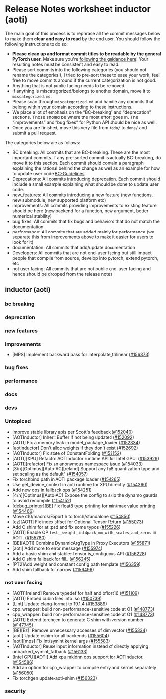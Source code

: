 
# Release Notes worksheet inductor (aoti)

The main goal of this process is to rephrase all the commit messages below to make them **clear and easy to read** by the end user. You should follow the following instructions to do so:

* **Please clean up and format commit titles to be readable by the general PyTorch user.** Make sure you're [following the guidance here](https://docs.google.com/document/d/14OmgGBr1w6gl1VO47GGGdwrIaUNr92DFhQbY_NEk8mQ/edit)! Your resulting notes must be consistent and easy to read.
* Please sort commits into the following categories (you should not rename the categories!), I tried to pre-sort these to ease your work, feel free to move commits around if the current categorization is not good.
* Anything that is not public facing needs to be removed.
* If anything is miscategorized/belongs to another domain, move it to `miscategorized.md`.
* Please scan through `miscategorized.md` and handle any commits that belong within your domain according to these instructions.
* We place a lot of emphasis on the “BC-breaking” and “deprecation” sections. Those should be where the most effort goes in. The “improvements” and “bug fixes” for Python API should be nice as well.
* Once you are finished, move this very file from `todo/` to `done/` and submit a pull request.

The categories below are as follows:

* BC breaking: All commits that are BC-breaking. These are the most important commits. If any pre-sorted commit is actually BC-breaking, do move it to this section. Each commit should contain a paragraph explaining the rational behind the change as well as an example for how to update user code [BC-Guidelines](https://docs.google.com/document/d/14OmgGBr1w6gl1VO47GGGdwrIaUNr92DFhQbY_NEk8mQ/edit#heading=h.a9htwgvvec1m).
* Deprecations: All commits introducing deprecation. Each commit should include a small example explaining what should be done to update user code.
* new_features: All commits introducing a new feature (new functions, new submodule, new supported platform etc)
* improvements: All commits providing improvements to existing feature should be here (new backend for a function, new argument, better numerical stability)
* bug fixes: All commits that fix bugs and behaviors that do not match the documentation
* performance: All commits that are added mainly for performance (we separate this from improvements above to make it easier for users to look for it)
* documentation: All commits that add/update documentation
* Developers: All commits that are not end-user facing but still impact people that compile from source, develop into pytorch, extend pytorch, etc
* not user facing: All commits that are not public end-user facing and hence should be dropped from the release notes

## inductor (aoti)
### bc breaking
### deprecation
### new features
### improvements
- [MPS] Implement backward pass for interpolate_trilinear ([#156373](https://github.com/pytorch/pytorch/pull/156373))
### bug fixes
### performance
### docs
### devs
### Untopiced
- Improve stable library apis per Scott's feedback ([#152040](https://github.com/pytorch/pytorch/pull/152040))
- [AOTInductor] Inherit Buffer if not being updated ([#152092](https://github.com/pytorch/pytorch/pull/152092))
- [AOTI] Fix a memory leak in model_package_loader ([#152334](https://github.com/pytorch/pytorch/pull/152334))
- [aotinductor] Don't alloc weights if they don't exist ([#152692](https://github.com/pytorch/pytorch/pull/152692))
- [AOTInductor] Fix state of ConstantFolding ([#153152](https://github.com/pytorch/pytorch/pull/153152))
- [AOTI][XPU] Refactor AOTInductor runtime API for Intel GPU. ([#153929](https://github.com/pytorch/pytorch/pull/153929))
- [AOTI][refactor] Fix an anonymous namespace issue ([#154033](https://github.com/pytorch/pytorch/pull/154033))
- [3/n][Optimus][Auto-AC][reland] Support any fp8 quantization type and set scaling as the default" ([#154057](https://github.com/pytorch/pytorch/pull/154057))
- Fix torchbind path in AOTI package loader ([#154265](https://github.com/pytorch/pytorch/pull/154265))
- Use get_device_context in aoti runtime for XPU directly ([#154360](https://github.com/pytorch/pytorch/pull/154360))
- Add new ops in fallback ops ([#154251](https://github.com/pytorch/pytorch/pull/154251))
- [4/n][Optimus][Auto-AC] Expose the config to skip the dynamo gaurds to avoid recompile ([#154152](https://github.com/pytorch/pytorch/pull/154152))
- [debug_printer][BE] Fix float8 type printing for min/max value printing ([#154466](https://github.com/pytorch/pytorch/pull/154466))
- Move c10/macros/Export.h to torch/standalone ([#154850](https://github.com/pytorch/pytorch/pull/154850))
- [ez][AOTI] Fix index offset for Optional Tensor Return ([#155073](https://github.com/pytorch/pytorch/pull/155073))
- Add C shim for at::pad and fix some typos ([#155226](https://github.com/pytorch/pytorch/pull/155226))
- [AOTI] Enable OP `test__weight_int4pack_mm_with_scales_and_zeros` in AOTI. ([#155780](https://github.com/pytorch/pytorch/pull/155780))
- [BE][AOTI] Combine DynamicArgType in Proxy Executors ([#155871](https://github.com/pytorch/pytorch/pull/155871))
- [aoti] Add more to error message ([#155974](https://github.com/pytorch/pytorch/pull/155974))
- Add a basic shim and stable::Tensor is_contiguous API ([#156228](https://github.com/pytorch/pytorch/pull/156228))
- Add C shim fallback for fill_ ([#156245](https://github.com/pytorch/pytorch/pull/156245))
- [PT2]Add weight and constant config path template ([#156359](https://github.com/pytorch/pytorch/pull/156359))
- Add shim fallback for narrow ([#156496](https://github.com/pytorch/pytorch/pull/156496))
### not user facing
- [AOTI][reland] Remove typedef for half and bfloat16 ([#151109](https://github.com/pytorch/pytorch/pull/151109))
- [AOTI] Embed cubin files into .so ([#150739](https://github.com/pytorch/pytorch/pull/150739))
- [Lint] Update clang-format to 19.1.4 ([#153889](https://github.com/pytorch/pytorch/pull/153889))
- cpp_wrapper: build non-performance-sensitive code at O1 ([#148773](https://github.com/pytorch/pytorch/pull/148773))
- cpp_wrapper: build non-performance-sensitive code at O1 ([#148773](https://github.com/pytorch/pytorch/pull/148773))
- [AOTI] Extend torchgen to generate C shim with version number ([#147745](https://github.com/pytorch/pytorch/pull/147745))
- [BE][Ez]: Remove unnecessary accesses of dim vector ([#155334](https://github.com/pytorch/pytorch/pull/155334))
- [aoti] Update cshim for all backends ([#155604](https://github.com/pytorch/pytorch/pull/155604))
- [aoti][mps] Fix int/symint kernel args ([#155583](https://github.com/pytorch/pytorch/pull/155583))
- [AOTInductor] Reuse input information instead of directly applying unbacked_symint_fallback ([#156133](https://github.com/pytorch/pytorch/pull/156133))
- [Intel GPU][AOTI] Add xpu mkldnn ops support for AOTInductor. ([#154586](https://github.com/pytorch/pytorch/pull/154586))
- Add an option for cpp_wrapper to compile entry and kernel separately ([#156050](https://github.com/pytorch/pytorch/pull/156050))
- Fix torchgen update-aoti-shim ([#156323](https://github.com/pytorch/pytorch/pull/156323))
### security
